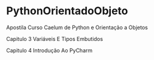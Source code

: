 # PythonOrientadoObjeto
Apostila Curso Caelum de Python e Orientação a Objetos

Capitulo 3 Variáveis E Tipos Embutidos

Capitulo 4 Introdução Ao PyCharm

